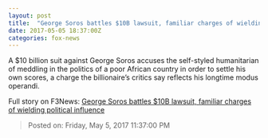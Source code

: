 ```yaml
---
layout: post
title:  "George Soros battles $10B lawsuit, familiar charges of wielding political influence"
date: 2017-05-05 18:37:00Z
categories: fox-news
---
```


A $10 billion suit against George Soros accuses the self-styled humanitarian of meddling in the politics of a poor African country in order to settle his own scores, a charge the billionaire’s critics say reflects his longtime modus operandi.


Full story on F3News: [George Soros battles $10B lawsuit, familiar charges of wielding political influence](http://www.f3nws.com/n/uXKpDB)

> Posted on: Friday, May 5, 2017 11:37:00 PM
